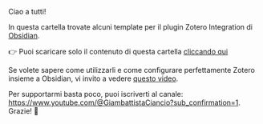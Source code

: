 Ciao a tutti!

In questa cartella trovate alcuni template per il plugin Zotero Integration di [Obsidian](https://youtu.be/FjkMf2KprnA). 

👉 Puoi scaricare solo il contenuto di questa cartella [cliccando qui](https://download-directory.github.io/?url=https://github.com/Nevelet/I-miei-template/tree/main/Zotero%20Integration%20(Obsidian)) 

Se volete sapere come utilizzarli e come configurare perfettamente Zotero insieme a Obsidian, vi invito a vedere [questo video](https://youtu.be/ieGug738nfs).

Per supportarmi basta poco, puoi iscriverti al canale: https://www.youtube.com/@GiambattistaCiancio?sub_confirmation=1. Grazie! 🙏